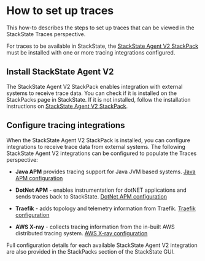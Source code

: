# How to set up traces

This how-to describes the steps to set up traces that can be viewed in the StackState Traces perspective.

For traces to be available in StackState, the [StackState Agent V2 StackPack](../stackpacks/integrations/agent/) must be installed with one or more tracing integrations configured.

## Install StackState Agent V2

The StackState Agent V2 StackPack enables integration with external systems to receive trace data. You can check if it is installed on the StackPacks page in StackState. If it is not installed, follow the installation instructions on [StackState Agent V2 StackPack](../stackpacks/integrations/agent/).

## Configure tracing integrations

When the StackState Agent V2 StackPack is installed, you can configure integrations to receive trace data from external systems. The following StackState Agent V2 integrations can be configured to populate the Traces perspective:

- **Java APM** provides tracing support for Java JVM based systems.
[Java APM configuration](../java-apm/)

- **DotNet APM** - enables instrumentation for dotNET applications and sends traces back to StackState.
[DotNet APM configuration](../dotnet-apm/)

- **Traefik** - adds topology and telemetry information from Traefik.
[Traefik configuration](../traefik/)

- **AWS X-ray** - collects tracing information from the in-built AWS distributed tracing system.
[AWS X-ray configuration](../aws-x-ray/)

Full configuration details for each available StackState Agent V2 integration are also provided in the StackPacks section of the StackState GUI.
